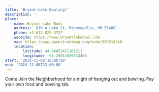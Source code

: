 ```yaml
---
title: 'Bryant-Lake Bowling!'
description: ''
place:
    name: Bryant Lake Bowl
    address: '810 W Lake St, Minneapolis, MN 55408'
    phone: +1-612-825-3737
    website: https://www.bryantlakebowl.com
    map: https://www.openstreetmap.org/node/550910340
    location:
        latitude: 44.94852421161311
        longitude: -93.29014929933408
start: '2024-11-08T18:00:00'
end: '2024-11-08T22:00:00'
---
```


Come Join the Neighborhood for a night of hanging out and bowling. Pay your own food and bowling tab.